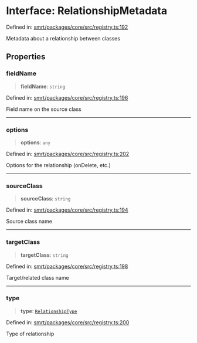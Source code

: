 # Interface: RelationshipMetadata

Defined in: [smrt/packages/core/src/registry.ts:192](https://github.com/happyvertical/smrt/blob/3e10e04571f8229dee5c87ee2f9b9b06c6c49f12/packages/core/src/registry.ts#L192)

Metadata about a relationship between classes

## Properties

### fieldName

> **fieldName**: `string`

Defined in: [smrt/packages/core/src/registry.ts:196](https://github.com/happyvertical/smrt/blob/3e10e04571f8229dee5c87ee2f9b9b06c6c49f12/packages/core/src/registry.ts#L196)

Field name on the source class

***

### options

> **options**: `any`

Defined in: [smrt/packages/core/src/registry.ts:202](https://github.com/happyvertical/smrt/blob/3e10e04571f8229dee5c87ee2f9b9b06c6c49f12/packages/core/src/registry.ts#L202)

Options for the relationship (onDelete, etc.)

***

### sourceClass

> **sourceClass**: `string`

Defined in: [smrt/packages/core/src/registry.ts:194](https://github.com/happyvertical/smrt/blob/3e10e04571f8229dee5c87ee2f9b9b06c6c49f12/packages/core/src/registry.ts#L194)

Source class name

***

### targetClass

> **targetClass**: `string`

Defined in: [smrt/packages/core/src/registry.ts:198](https://github.com/happyvertical/smrt/blob/3e10e04571f8229dee5c87ee2f9b9b06c6c49f12/packages/core/src/registry.ts#L198)

Target/related class name

***

### type

> **type**: [`RelationshipType`](../type-aliases/RelationshipType.md)

Defined in: [smrt/packages/core/src/registry.ts:200](https://github.com/happyvertical/smrt/blob/3e10e04571f8229dee5c87ee2f9b9b06c6c49f12/packages/core/src/registry.ts#L200)

Type of relationship
